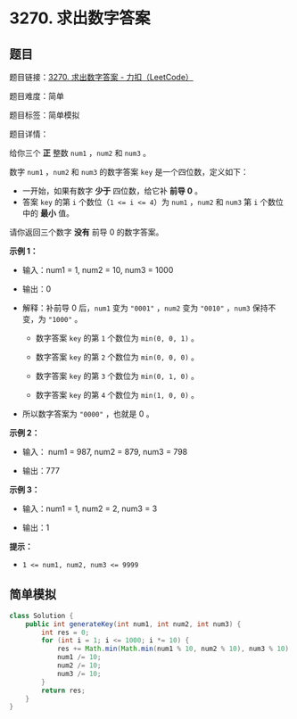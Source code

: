 # 3270. 求出数字答案

## 题目

题目链接：[3270. 求出数字答案 - 力扣（LeetCode）](https://leetcode.cn/problems/find-the-key-of-the-numbers/description/)

题目难度：简单

题目标签：简单模拟

题目详情：

给你三个 **正** 整数 `num1` ，`num2` 和 `num3` 。

数字 `num1` ，`num2` 和 `num3` 的数字答案 `key` 是一个四位数，定义如下：

- 一开始，如果有数字 **少于** 四位数，给它补 **前导 0** 。
- 答案 `key` 的第 `i` 个数位（`1 <= i <= 4`）为 `num1` ，`num2` 和 `num3` 第 `i` 个数位中的 **最小** 值。

请你返回三个数字 **没有** 前导 0 的数字答案。

**示例 1：**

- 输入：num1 = 1, num2 = 10, num3 = 1000

- 输出：0

- 解释：补前导 0 后，`num1` 变为 `"0001"` ，`num2` 变为 `"0010"` ，`num3` 保持不变，为 `"1000"` 。

  - 数字答案 `key` 的第 `1` 个数位为 `min(0, 0, 1)` 。

  - 数字答案 `key` 的第 `2` 个数位为 `min(0, 0, 0)` 。

  - 数字答案 `key` 的第 `3` 个数位为 `min(0, 1, 0)` 。

  - 数字答案 `key` 的第 `4` 个数位为 `min(1, 0, 0)` 。

- 所以数字答案为 `"0000"` ，也就是 0 。

**示例 2：**

- 输入： num1 = 987, num2 = 879, num3 = 798

- 输出：777

**示例 3：**

- 输入：num1 = 1, num2 = 2, num3 = 3

- 输出：1

**提示：**

- `1 <= num1, num2, num3 <= 9999`



## 简单模拟

``` java
class Solution {
    public int generateKey(int num1, int num2, int num3) {
        int res = 0;
        for (int i = 1; i <= 1000; i *= 10) {
            res += Math.min(Math.min(num1 % 10, num2 % 10), num3 % 10) * i;
            num1 /= 10;
            num2 /= 10;
            num3 /= 10;
        }
        return res;
    }
}
```

